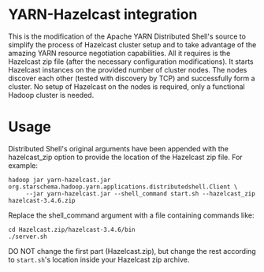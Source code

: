YARN-Hazelcast integration
==========================

This is the modification of the Apache YARN Distributed Shell's source to simplify the process of Hazelcast cluster setup and to take advantage of the amazing YARN resource negotiation capabilities. All it requires is the Hazelcast zip file (after the necessary configuration modifications). It starts Hazelcast instances on the provided number of cluster nodes. The nodes discover each other (tested with discovery by TCP) and successfully form a cluster. No setup of Hazelcast on the nodes is required, only a functional Hadoop cluster is needed. 

Usage
=====

Distributed Shell's original arguments have been appended with the hazelcast_zip option to provide the location of the Hazelcast zip file. For example: 

    hadoop jar yarn-hazelcast.jar org.starschema.hadoop.yarn.applications.distributedshell.Client \
         --jar yarn-hazelcast.jar --shell_command start.sh --hazelcast_zip hazelcast-3.4.6.zip 

Replace the shell_command argument with a file containing commands like:
 
    cd Hazelcast.zip/hazelcast-3.4.6/bin
    ./server.sh

DO NOT change the first part (Hazelcast.zip), but change the rest according to `start.sh`'s location inside your Hazelcast zip archive.


